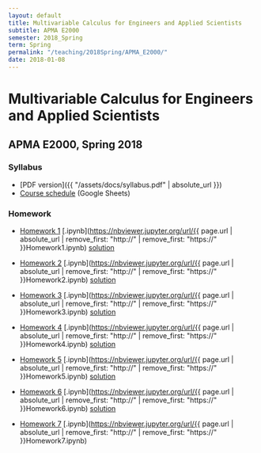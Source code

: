 ```yaml
---
layout: default
title: Multivariable Calculus for Engineers and Applied Scientists
subtitle: APMA E2000
semester: 2018_Spring
term: Spring
permalink: "/teaching/2018Spring/APMA_E2000/"
date: 2018-01-08
---
```


# Multivariable Calculus for Engineers and Applied Scientists

## APMA E2000, Spring 2018

### Syllabus

  * [PDF version]({{ "/assets/docs/syllabus.pdf" | absolute_url }})
  * [Course schedule](https://docs.google.com/spreadsheets/d/1nFewJNfoFeABClZVAZHIfE34L_vIn5Y07PEZRZPeUYk/edit?usp=sharing) (Google Sheets)

### Homework

  * [Homework 1](Homework1) [.ipynb](https://nbviewer.jupyter.org/url/{{ page.url | absolute_url | remove_first: "http://" | remove_first: "https://" }}Homework1.ipynb) [solution](Homework1-sol)
  
  * [Homework 2](Homework2) [.ipynb](https://nbviewer.jupyter.org/url/{{ page.url | absolute_url | remove_first: "http://" | remove_first: "https://" }}Homework2.ipynb) [solution](Homework2-Solu)

  * [Homework 3](Homework3) [.ipynb](https://nbviewer.jupyter.org/url/{{ page.url | absolute_url | remove_first: "http://" | remove_first: "https://" }}Homework3.ipynb) [solution](Homework3-sltn)

  * [Homework 4](Homework4) [.ipynb](https://nbviewer.jupyter.org/url/{{ page.url | absolute_url | remove_first: "http://" | remove_first: "https://" }}Homework4.ipynb) [solution](Homework4-s)

  * [Homework 5](Homework5) [.ipynb](https://nbviewer.jupyter.org/url/{{ page.url | absolute_url | remove_first: "http://" | remove_first: "https://" }}Homework5.ipynb) [solution](Homework5-sln)

  * [Homework 6](Homework6) [.ipynb](https://nbviewer.jupyter.org/url/{{ page.url | absolute_url | remove_first: "http://" | remove_first: "https://" }}Homework6.ipynb) [solution](Homework6-sn)

  * [Homework 7](Homework7) [.ipynb](https://nbviewer.jupyter.org/url/{{ page.url | absolute_url | remove_first: "http://" | remove_first: "https://" }}Homework7.ipynb) <!-- [solution](Homework7-solu)-->